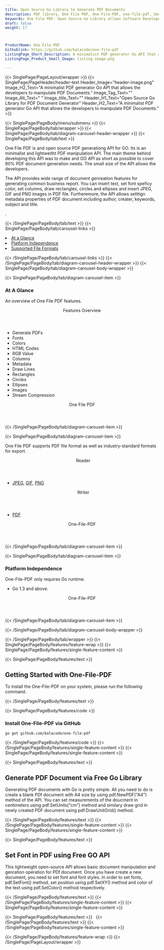 ```yaml
---
title: Open Source Go Library to Generate PDF Documents
description: PDF library, One File PDF, One-File-PDF, one-file-pdf, Small PDF Library, Lightweight PDF Library,  Open Source PDF Library, Go PDF programming, Go PDF APIs, Go PDF library, create  PDF Documents, insert images to PDF, add list to PDF files, Extract Text from PDF, Split PDF to many, fill a PDF form, Extract data from PDF forms, Print a PDF file, PDF to PNG conversion, convert PDF to JPEG, Digitally sign PDF files
keywords: One File PDF- Open Source Go Library allows Software Developers to create, edit, manage PDF Documents. You can insert layers, images & lists to PDF files via Go API.
draft: false
weight: 17



ProductName: One File PDF
Githublink: https://github.com/balacode/one-file-pdf
ListingPage_Short_Description: A minimalist PDF generator Go API that allows the developers to manipulate PDF documents.
ListingPage_Product_Small_Image: listing-image.png 

---
```


{{< SinglePage/PageLayout/wrapper >}}
{{< SinglePage/PageHeader/header-text
Header_Image="header-image.png"
Image_H2_Text="A minimalist PDF generator Go API that allows the developers to manipulate PDF Documents."
Image_Tag_Text=""
Image_Alt_Text=" "
Image_title_Text=""
Header_H1_Text="Open Source Go Library for PDF Document Generator"
Header_H2_Text="A minimalist PDF generator Go API that allows the developers to manipulate PDF Documents." >}}

{{< SinglePage/PageBody/menu/submenu >}}
{{< SinglePage/PageBody/tab/wrapper >}}
{{< SinglePage/PageBody/tab/diagram-carousel-header-wrapper >}}
{{< SinglePage/PageBody/tab/text >}}



<p>One File PDF is and open source PDF generationg API for GO. Its is an minimalist and lightweitht PDF manipulation API. The main theme behind developing this API was to make and GO API as short as possible to cover 80% PDF document generation needs. The small size of the API allows the developers.</p>
<p>The API provides wide range of document genreation features for generating common business report. You can insert text, set font speficy color, set columns, draw rectangles, circles and ellipses and insert JPEG, GIF and PNG images in PDF file. Furtheremore, the API allows setttign metadata properties of PDF document including author, creater, keywords, subject and title.</p>
<p>.</p>

{{< /SinglePage/PageBody/tab/text >}}
{{< SinglePage/PageBody/tab/carousel-links >}}

<li data-target="#diagramcarousel" data-slide-to="0"><a href="#">At a Glance</a></li>
<li data-target="#diagramcarousel" data-slide-to="2"><a href="#">Platform Independence</a></li>
<li data-target="#diagramcarousel" data-slide-to="1"><a class="activetab" href="#">Supported File Formats</a></li>


{{< /SinglePage/PageBody/tab/carousel-links >}}
{{< /SinglePage/PageBody/tab/diagram-carousel-header-wrapper >}}
{{< SinglePage/PageBody/tab/diagram-carousel-body-wrapper >}}

{{< SinglePage/PageBody/tab/diagram-carousel-item >}}
<h3>At A Glance</h3>
<p>An overview of One File PDF features.</p>
<div class="diagram1 d1-poi">
<div class="d1-row">
<div class="d1-col d1-right"><header>Features Overview</header>
<ul>
<li>Generate PDFs</li>
<li>Fonts</li>
<li>Colors</li>
<li>HTML Codes</li>
<li>RGB Value</li>
<li>Columns</li>
<li>Metadata</li>
<li>Draw Lines</li>
<li>Rectangles</li>
<li>Circles</li>
<li>Ellipses</li>
<li>Images</li>
<li>Stream Compression</li>
</ul>
</div>
</div>
<div class="d1-logo" style="border: none;"><header>One File PDF</header><footer><small></small></footer></div>
<!--/logo--></div>
<!--/diagram1-->
{{< /SinglePage/PageBody/tab/diagram-carousel-item >}}

{{< SinglePage/PageBody/tab/diagram-carousel-item >}}
<p>One File PDF supports PDF file format as well as industry-standard formats for export.</p>
<div class="diagram1 d2  d1-poi">
<div class="d1-row">
<div class="d1-col d1-left"><header><i class="fa fa-arrows-v "> </i> Reader</header>
<ul>
<li><a href="https://docs.fileformat.com/image/jpeg/">JPEG</a>, <a href="https://docs.fileformat.com/image/gif/">GIF</a>, <a href="https://docs.fileformat.com/image/PNG/">PNG</a></li>
</ul>
</div>
<!--/left-->
<div class="d1-col d1-right"><header><i class="fa  fa-long-arrow-down"> </i> Writer</header>
<ul>
<li><a href="https://docs.fileformat.com/pdf/">PDF</a></li>
</ul>
</div>
<!--/right--></div>
<!--/row-->
<div class="d1-logo" style="border: none;"><header>One-File-PDF</header><footer><small></small></footer></div>
<!--/logo--></div>
<!--/diagram2-->
{{< /SinglePage/PageBody/tab/diagram-carousel-item >}}

{{< SinglePage/PageBody/tab/diagram-carousel-item >}}
<h3>Platform Independence</h3>
<p>One-File-PDF only requires Go runtime.</p>
<div class="diagram1 d1-poi">
<div class="d1-row">
<div class="d1-col d1-right">
<ul>
<li>Go 1.3 and above.</li>
</ul>
</div>
</div>
<!--/row-->
<div class="d1-logo" style="border: none;"><header>One-File-PDF</header><footer><small></small></footer></div>
<!--/logo--></div>
<!--/diagram2 -->
{{< /SinglePage/PageBody/tab/diagram-carousel-item >}}

{{< /SinglePage/PageBody/tab/diagram-carousel-body-wrapper >}}

{{< /SinglePage/PageBody/tab/wrapper >}}
{{< SinglePage/PageBody/features/feature-wrap >}}
{{< SinglePage/PageBody/features/single-feature-content >}}

{{< SinglePage/PageBody/features/text >}}
<h2 class="h2title">Getting Started with One-File-PDF</h2>
<p>To install the One-File-PDF on your system, please run the following command. </p>
{{< /SinglePage/PageBody/features/text >}}

{{< SinglePage/PageBody/features/code >}}
<h3>Install One-File-PDF via GitHub</h3>
<pre><code class="html">go get github.com/balacode/one-file-pdf<br></code></pre>


{{< /SinglePage/PageBody/features/code >}}
{{< /SinglePage/PageBody/features/single-feature-content >}}
{{< SinglePage/PageBody/features/single-feature-content >}}

{{< SinglePage/PageBody/features/text >}}
<h2 class="h2title">Generate PDF Document via Free Go Library</h2>
<p>Generating PDF documents with Go is pretty simple. All you need to do is create a blank PDf document with A4 size by using pdf.NewPDF("A4") method of the API. You can set measurements of the doucment in centimeters using pdf.SetUnits("cm") method and similary draw grid in newly created PDF document using pdf.DrawUnitGrid() method.</p>

{{< /SinglePage/PageBody/features/text >}}
{{< /SinglePage/PageBody/features/single-feature-content >}}
{{< SinglePage/PageBody/features/single-feature-content >}}

{{< SinglePage/PageBody/features/text >}}
<h2 class="h2title">Set Font in PDF using Free GO API</h2>
<p>This lightweight open-source API allows basic document manipulation and genration operation for PDf document. Once you have create a new document, you need to set font and font styles. In order to set fonts, pdf.SetFont() method, set position using pdf.SetXY() method and color of the text using pdf.SetColor() method respectively.</p>

{{< /SinglePage/PageBody/features/text >}}
{{< /SinglePage/PageBody/features/single-feature-content >}}
{{< SinglePage/PageBody/features/single-feature-content >}}

{{< SinglePage/PageBody/features/text >}}
 
{{< /SinglePage/PageBody/features/text >}}
{{< /SinglePage/PageBody/features/single-feature-content >}}

{{< /SinglePage/PageBody/features/feature-wrap >}}
{{< /SinglePage/PageLayout/wrapper >}}